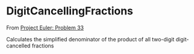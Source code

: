 # DigitCancellingFractions

From [Project Euler: Problem 33](https://projecteuler.net/problem=33)

Calculates the simplified denominator of the product of all two-digit digit-cancelled fractions